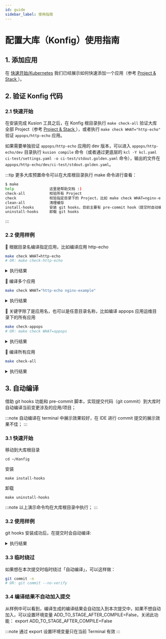 ```yaml
---
id: guide
sidebar_label: 使用指南
---
```

# 配置大库（Konfig）使用指南

## 1. 添加应用

在 [快速开始/Kubernetes](/docs/user_docs/getting-started/kubernetes) 我们已经展示如何快速添加一个应用（参考 [Project & Stack
](/docs/user_docs/concepts/project-stack)）。

## 2. 验证 Konfig 代码

### 2.1 快速开始

在安装完成 Kusion 工具之后，在 Konfig 根目录执行 `make check-all` 验证大库全部 Project（参考 [Project & Stack
](/docs/user_docs/concepts/project-stack)），或者执行 `make check WHAT="http-echo"` 验证 `appops/http-echo` 应用。

如果需要单独验证 `appops/http-echo` 应用的 dev 版本，可以进入 `appops/http-echo/dev` 目录执行 `kusion compile` 命令（或者通过更底层的 `kcl -Y kcl.yaml ci-test/settings.yaml -o ci-test/stdout.golden.yaml` 命令），输出的文件在 `appops/http-echo/dev/ci-test/stdout.golden.yaml`。

:::tip
更多大库预置命令可以在大库根目录执行 make 命令进行查看：

```bash
$ make
help                这里是帮助文档 :)
check-all           校验所有 Project
check               校验指定目录下的 Project，比如 make check WHAT=nginx-example 或者 make check WHAT="http-echo nginx-example"
clean-all           清理缓存
install-hooks       安装 git hooks，目前主要有 pre-commit hook（提交时自动编译）
uninstall-hooks     卸载 git hooks
```

:::

### 2.2 使用样例

🎯 根据目录名编译指定应用，比如编译应用 http-echo

```bash
make check WHAT=http-echo
# OR: make check-http-echo
```

<details>
  <summary>执行结果</summary>

```bash
Matched path: ['/Users/kusion-user/workspace/Konfig/appops/http-echo']
Matched path total: 1

/Users/kusion-user/workspace/Konfig/appops/http-echo                 [ALL DONE]
  ┗━ /Users/kusion-user/workspace/Konfig/appops/http-echo/dev         [Success]

All Success!
Total time: 2.06s, Total app num: 1, Total env num: 1, Time per env: 2.06s
```

</details>

🎯 编译多个应用

```bash
make check WHAT="http-echo nginx-example"
```

<details>
  <summary>执行结果</summary>

```bash
Matched path: ['/Users/kusion-user/workspace/Konfig/appops/http-echo']
Matched path total: 1

Matched path: ['/Users/kusion-user/workspace/Konfig/appops/nginx-example']
Matched path total: 1

/Users/kusion-user/workspace/Konfig/appops/http-echo                 [ALL DONE]
  ┗━ /Users/kusion-user/workspace/Konfig/appops/http-echo/dev         [Success]
/Users/kusion-user/workspace/Konfig/appops/nginx-example             [ALL DONE]
  ┗━ /Users/kusion-user/workspace/Konfig/appops/nginx-example/dev     [Success]

All Success!
Total time: 2.11s, Total app num: 2, Total env num: 2, Time per env: 1.06s
```

</details>

🎯 关键字除了是应用名，也可以是任意目录名称，比如编译 appops 应用运维目录下的所有应用

```bash
make check-appops
# OR: make check WHAT=appops
```

<details>
  <summary>执行结果</summary>

```bash
Matched path: ['/Users/kusion-user/workspace/Konfig/appops']
Matched path total: 1

/Users/kusion-user/workspace/Konfig/appops/nginx-example             [ALL DONE]
  ┗━ /Users/kusion-user/workspace/Konfig/appops/nginx-example/dev     [Success]
/Users/kusion-user/workspace/Konfig/appops/guestbook-frontend        [ALL DONE]
  ┣━ /Users/kusion-user/workspace/Konfig/appops/guestbook-frontend/prod [Success]
  ┣━ /Users/kusion-user/workspace/Konfig/appops/guestbook-frontend/test [Success]
  ┗━ /Users/kusion-user/workspace/Konfig/appops/guestbook-frontend/pre [Success]
/Users/kusion-user/workspace/Konfig/appops/http-echo                 [ALL DONE]
  ┗━ /Users/kusion-user/workspace/Konfig/appops/http-echo/dev         [Success]

All Success!
Total time: 4.08s, Total app num: 3, Total env num: 5, Time per env: 0.82s
```

</details>

🎯 编译所有应用

```bash
make check-all
```

<details>
  <summary>执行结果</summary>

```bash
Matched path total: 139

/Users/kusion-user/workspace/Konfig/base/examples/server/app_need_namespace [ALL DONE]
  ┗━ /Users/kusion-user/workspace/Konfig/base/examples/server/app_need_namespace/prod [Success]
/Users/kusion-user/workspace/Konfig/appops/guestbook-frontend        [ALL DONE]
  ┣━ /Users/kusion-user/workspace/Konfig/appops/guestbook-frontend/prod [Success]
  ┣━ /Users/kusion-user/workspace/Konfig/appops/guestbook-frontend/pre [Success]
  ┗━ /Users/kusion-user/workspace/Konfig/appops/guestbook-frontend/test [Success]
/Users/kusion-user/workspace/Konfig/base/examples/server/app_secret  [ALL DONE]
  ┗━ /Users/kusion-user/workspace/Konfig/base/examples/server/app_secret/prod [Success]
/Users/kusion-user/workspace/Konfig/base/examples/server/app_volume  [ALL DONE]
  ┗━ /Users/kusion-user/workspace/Konfig/base/examples/server/app_volume/prod [Success]
/Users/kusion-user/workspace/Konfig/base/examples/server/app_config_map [ALL DONE]
  ┗━ /Users/kusion-user/workspace/Konfig/base/examples/server/app_config_map/prod [Success]
/Users/kusion-user/workspace/Konfig/base/examples/server/app_label_selector [ALL DONE]
  ┗━ /Users/kusion-user/workspace/Konfig/base/examples/server/app_label_selector/prod [Success]
/Users/kusion-user/workspace/Konfig/base/examples/server/app_main_container [ALL DONE]
  ┗━ /Users/kusion-user/workspace/Konfig/base/examples/server/app_main_container/prod [Success]
/Users/kusion-user/workspace/Konfig/base/examples/server/app_sidecar [ALL DONE]
  ┗━ /Users/kusion-user/workspace/Konfig/base/examples/server/app_sidecar/prod [Success]
/Users/kusion-user/workspace/Konfig/base/examples/server/app_stateful_set [ALL DONE]
  ┗━ /Users/kusion-user/workspace/Konfig/base/examples/server/app_stateful_set/prod [Success]
/Users/kusion-user/workspace/Konfig/base/examples/server/app_service [ALL DONE]
  ┗━ /Users/kusion-user/workspace/Konfig/base/examples/server/app_service/prod [Success]
/Users/kusion-user/workspace/Konfig/base/examples/server/app_scheduling_strategy [ALL DONE]
  ┗━ /Users/kusion-user/workspace/Konfig/base/examples/server/app_scheduling_strategy/prod [Success]
/Users/kusion-user/workspace/Konfig/base/examples/kcl-vault-agent    [ALL DONE]
  ┗━ /Users/kusion-user/workspace/Konfig/base/examples/kcl-vault-agent/dev [Success]
/Users/kusion-user/workspace/Konfig/base/examples/monitoring/prometheus-example-app [ALL DONE]
  ┗━ /Users/kusion-user/workspace/Konfig/base/examples/monitoring/prometheus-example-app/prod [Success]
/Users/kusion-user/workspace/Konfig/base/examples/kcl-vault-csi      [ALL DONE]
  ┗━ /Users/kusion-user/workspace/Konfig/base/examples/kcl-vault-csi/dev [Success]
/Users/kusion-user/workspace/Konfig/appops/nginx-example             [ALL DONE]
  ┗━ /Users/kusion-user/workspace/Konfig/appops/nginx-example/dev     [Success]
/Users/kusion-user/workspace/Konfig/appops/http-echo                 [ALL DONE]
  ┗━ /Users/kusion-user/workspace/Konfig/appops/http-echo/dev         [Success]

All Success!
Total time: 17.21s, Total app num: 16, Total env num: 18, Time per env: 0.96s
```

</details>

## 3. 自动编译

借助 git hooks 功能和 pre-commit 脚本，实现提交代码（git commit）到大库时自动编译当前变更涉及的应用/项目；

:::note
自动编译在 terminal 中展示效果较好，在 IDE 进行 commit 提交的展示效果不佳；
:::

### 3.1 快速开始

移动到大库根目录

```
cd ~/Konfig
```

安装

```
make install-hooks
```

卸载

```
make uninstall-hooks
```

:::note
以上演示命令均在大库根目录中执行；
:::

### 3.2 使用样例

git hooks 安装成功后，在提交时会自动编译:

<details>
  <summary>执行结果</summary>

```bash
➜ Konfig (master) ✔ make install-hooks  
Successfully install pre-commit hooks!
➜ Konfig (master) ✔ git status          
On branch master
Your branch is up to date with 'origin/master'.

Changes not staged for commit:
  (use "git add <file>..." to update what will be committed)
  (use "git restore <file>..." to discard changes in working directory)
        modified:   appops/http-echo/base/base.k

no changes added to commit (use "git add" and/or "git commit -a")

➜ Konfig (master) ✔ git add . 
➜ Konfig (master) ✔ git commit -m 'test'
------------- 开始执行提交前置检查 🚀 -------------
🕒 开始自动执行预编译...
Running kclvm /Users/kusion-user/workspace/Konfig/hack/compile-rocket.py appops/http-echo ...
Matched path: ['/Users/kusion-user/workspace/Konfig/appops/http-echo']
Matched path total: 1

/Users/kusion-user/workspace/Konfig/appops/http-echo [ALL DONE]
  ┗━ /Users/kusion-user/workspace/Konfig/appops/http-echo/dev [Success]

All Success!
Total time: 2.04s, Total app num: 1, Total env num: 1, Time per env: 2.04s
🕒 正在将编译结果加入到暂存区(stage)，作为本次提交内容...
💡 预编译执行结束

------------- 执行结果 -------------
预编译: 成功

------------- 建议 -------------
预编译: 无

------------- 前置检查完成，已提交 ✅ -------------

[master c006e80] test
 2 files changed, 2 insertions(+), 2 deletions(-)

➜ Konfig (master) ✔ git status          
On branch master
Your branch is ahead of 'origin/master' by 1 commit.
  (use "git push" to publish your local commits)

nothing to commit, working tree clean
```

</details>

### 3.3 临时绕过

如果想在本次提交时临时绕过「自动编译」，可以这样做：

```bash
git commit -n
# OR: git commit --no-verify
```

### 3.4 编译结果不自动加入提交

从样例中可以看到，编译生成的编译结果会自动加入到本次提交中，如果不想自动加入，可以设置环境变量 ADD_TO_STAGE_AFTER_COMPILE=False，关闭此功能：
export ADD_TO_STAGE_AFTER_COMPILE=False

:::note
通过 export 设置环境变量只在当前 Terminal 有效
:::
